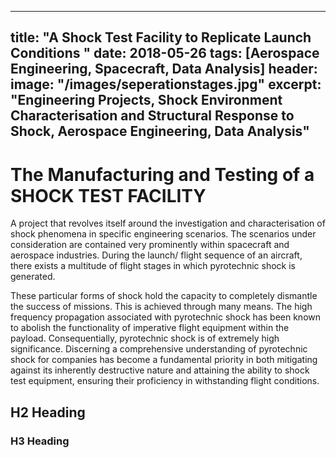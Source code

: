 ---

title: "A Shock Test Facility to Replicate Launch Conditions "
date: 2018-05-26
tags: [Aerospace Engineering, Spacecraft, Data Analysis]
header:
  image: "/images/seperationstages.jpg"
excerpt: "Engineering Projects, Shock Environment Characterisation and Structural Response to Shock, Aerospace Engineering, Data Analysis"
 ---

# The Manufacturing and Testing of a SHOCK TEST FACILITY

A project that revolves itself around the investigation and characterisation of shock
phenomena in specific engineering scenarios. The scenarios under consideration are
contained very prominently within spacecraft and aerospace industries. During the launch/
flight sequence of an aircraft, there exists a multitude of flight stages in which pyrotechnic
shock is generated.

These particular forms of shock hold the capacity to completely
dismantle the success of missions. This is achieved through many means. The high
frequency propagation associated with pyrotechnic shock has been known to abolish the
functionality of imperative flight equipment within the payload. Consequentially, pyrotechnic
shock is of extremely high significance. Discerning a comprehensive understanding of
pyrotechnic shock for companies has become a fundamental priority in both mitigating
against its inherently destructive nature and attaining the ability to shock test equipment,
ensuring their proficiency in withstanding flight conditions.


## H2 Heading

### H3 Heading
